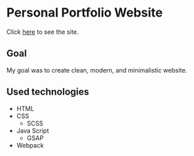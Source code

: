 # Personal Portfolio Website

Click [here](https://kamilmarchewka.design) to see the site.

## Goal

My goal was to create clean, modern, and minimalistic website.

## Used technologies

* HTML
* CSS
    * SCSS
* Java Script
    * GSAP
* Webpack
